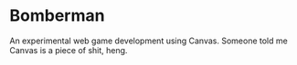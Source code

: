 # Bomberman
An experimental web game development using Canvas.
Someone told me Canvas is a piece of shit, heng.



